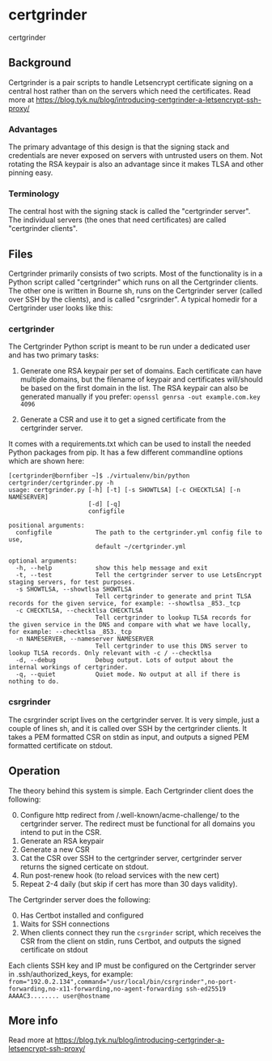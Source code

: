 # certgrinder
certgrinder


## Background
Certgrinder is a pair scripts to handle Letsencrypt certificate signing on a central host rather than on the servers which need the certificates. Read more at https://blog.tyk.nu/blog/introducing-certgrinder-a-letsencrypt-ssh-proxy/

### Advantages
The primary advantage of this design is that the signing stack and credentials are never exposed on servers with untrusted users on them. Not rotating the RSA keypair is also an advantage since it makes TLSA and other pinning easy.

### Terminology
The central host with the signing stack is called the "certgrinder server". The individual servers (the ones that need certificates) are called "certgrinder clients".

## Files
Certgrinder primarily consists of two scripts. Most of the functionality is in a Python script called "certgrinder" which runs on all the Certgrinder clients. The other one is written in Bourne sh, runs on the Certgrinder server (called over SSH by the clients), and is called "csrgrinder". A typical homedir for a Certgrinder user looks like this:

### certgrinder
The Certgrinder Python script is meant to be run under a dedicated user and has two primary tasks:

1. Generate one RSA keypair per set of domains. Each certificate can have multiple domains, but the filename of keypair and certificates will/should be based on the first domain in the list. The RSA keypair can also be generated manually if you prefer:
`openssl genrsa -out example.com.key 4096`

2. Generate a CSR and use it to get a signed certificate from the certgrinder server.

It comes with a requirements.txt which can be used to install the needed Python packages from pip. It has a few different commandline options which are shown here:

    [certgrinder@bornfiber ~]$ ./virtualenv/bin/python certgrinder/certgrinder.py -h
    usage: certgrinder.py [-h] [-t] [-s SHOWTLSA] [-c CHECKTLSA] [-n NAMESERVER]
                          [-d] [-q]
                          configfile

    positional arguments:
      configfile            The path to the certgrinder.yml config file to use,
                            default ~/certgrinder.yml

    optional arguments:
      -h, --help            show this help message and exit
      -t, --test            Tell the certgrinder server to use LetsEncrypt staging servers, for test purposes.
      -s SHOWTLSA, --showtlsa SHOWTLSA
                            Tell certgrinder to generate and print TLSA records for the given service, for example: --showtlsa _853._tcp
      -c CHECKTLSA, --checktlsa CHECKTLSA
                            Tell certgrinder to lookup TLSA records for the given service in the DNS and compare with what we have locally, for example: --checktlsa _853._tcp
      -n NAMESERVER, --nameserver NAMESERVER
                            Tell certgrinder to use this DNS server to lookup TLSA records. Only relevant with -c / --checktlsa
      -d, --debug           Debug output. Lots of output about the internal workings of certgrinder.
      -q, --quiet           Quiet mode. No output at all if there is nothing to do.


### csrgrinder
The csrgrinder script lives on the certgrinder server. It is very simple, just a couple of lines sh, and it is called over SSH by the certgrinder clients. It takes a PEM formatted CSR on stdin as input, and outputs a signed PEM formatted certificate on stdout.

## Operation
The theory behind this system is simple. Each Certgrinder client does the following:

0. Configure http redirect from /.well-known/acme-challenge/ to the certgrinder server. The redirect must be functional for all domains you intend to put in the CSR.
1. Generate an RSA keypair
2. Generate a new CSR
3. Cat the CSR over SSH to the certgrinder server, certgrinder server returns the signed certicate on stdout.
4. Run post-renew hook (to reload services with the new cert)
5. Repeat 2-4 daily (but skip if cert has more than 30 days validity).

The Certgrinder server does the following:

0. Has Certbot installed and configured
1. Waits for SSH connections
2. When clients connect they run the `csrgrinder` script, which receives the CSR from the client on stdin, runs Certbot, and outputs the signed certificate on stdout

Each clients SSH key and IP must be configured on the Certgrinder server in .ssh/authorized_keys, for example:
`from="192.0.2.134",command="/usr/local/bin/csrgrinder",no-port-forwarding,no-x11-forwarding,no-agent-forwarding ssh-ed25519 AAAAC3........ user@hostname`

## More info
Read more at https://blog.tyk.nu/blog/introducing-certgrinder-a-letsencrypt-ssh-proxy/

